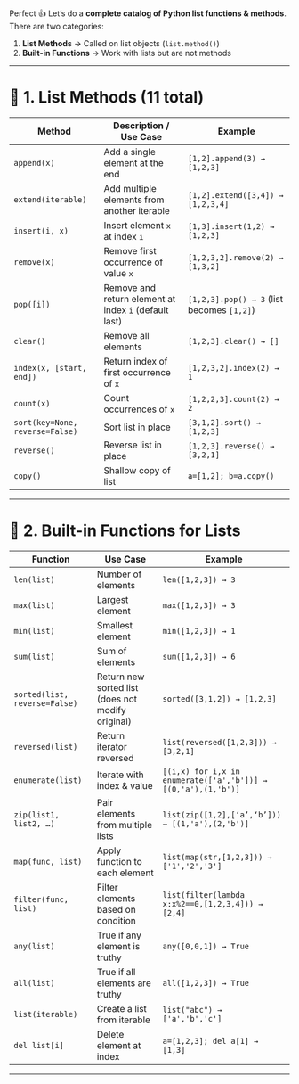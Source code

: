 Perfect 👍 Let’s do a **complete catalog of Python list functions & methods**.
There are two categories:

1. **List Methods** → Called on list objects (`list.method()`)
2. **Built-in Functions** → Work with lists but are not methods

---

# 📌 1. List Methods (11 total)

| **Method**                      | **Description / Use Case**                            | **Example**                                |
| ------------------------------- | ----------------------------------------------------- | ------------------------------------------ |
| `append(x)`                     | Add a single element at the end                       | `[1,2].append(3) → [1,2,3]`                |
| `extend(iterable)`              | Add multiple elements from another iterable           | `[1,2].extend([3,4]) → [1,2,3,4]`          |
| `insert(i, x)`                  | Insert element `x` at index `i`                       | `[1,3].insert(1,2) → [1,2,3]`              |
| `remove(x)`                     | Remove first occurrence of value `x`                  | `[1,2,3,2].remove(2) → [1,3,2]`            |
| `pop([i])`                      | Remove and return element at index `i` (default last) | `[1,2,3].pop() → 3` (list becomes `[1,2]`) |
| `clear()`                       | Remove all elements                                   | `[1,2,3].clear() → []`                     |
| `index(x, [start, end])`        | Return index of first occurrence of `x`               | `[1,2,3,2].index(2) → 1`                   |
| `count(x)`                      | Count occurrences of `x`                              | `[1,2,2,3].count(2) → 2`                   |
| `sort(key=None, reverse=False)` | Sort list in place                                    | `[3,1,2].sort() → [1,2,3]`                 |
| `reverse()`                     | Reverse list in place                                 | `[1,2,3].reverse() → [3,2,1]`              |
| `copy()`                        | Shallow copy of list                                  | `a=[1,2]; b=a.copy()`                      |

---

# 📌 2. Built-in Functions for Lists

| **Function**                  | **Use Case**                                      | **Example**                                                   |
| ----------------------------- | ------------------------------------------------- | ------------------------------------------------------------- |
| `len(list)`                   | Number of elements                                | `len([1,2,3]) → 3`                                            |
| `max(list)`                   | Largest element                                   | `max([1,2,3]) → 3`                                            |
| `min(list)`                   | Smallest element                                  | `min([1,2,3]) → 1`                                            |
| `sum(list)`                   | Sum of elements                                   | `sum([1,2,3]) → 6`                                            |
| `sorted(list, reverse=False)` | Return new sorted list (does not modify original) | `sorted([3,1,2]) → [1,2,3]`                                   |
| `reversed(list)`              | Return iterator reversed                          | `list(reversed([1,2,3])) → [3,2,1]`                           |
| `enumerate(list)`             | Iterate with index & value                        | `[(i,x) for i,x in enumerate(['a','b'])] → [(0,'a'),(1,'b')]` |
| `zip(list1, list2, …)`        | Pair elements from multiple lists                 | `list(zip([1,2],[‘a’,‘b’])) → [(1,'a'),(2,'b')]`              |
| `map(func, list)`             | Apply function to each element                    | `list(map(str,[1,2,3])) → ['1','2','3']`                      |
| `filter(func, list)`          | Filter elements based on condition                | `list(filter(lambda x:x%2==0,[1,2,3,4])) → [2,4]`             |
| `any(list)`                   | True if any element is truthy                     | `any([0,0,1]) → True`                                         |
| `all(list)`                   | True if all elements are truthy                   | `all([1,2,3]) → True`                                         |
| `list(iterable)`              | Create a list from iterable                       | `list("abc") → ['a','b','c']`                                 |
| `del list[i]`                 | Delete element at index                           | `a=[1,2,3]; del a[1] → [1,3]`                                 |

---
